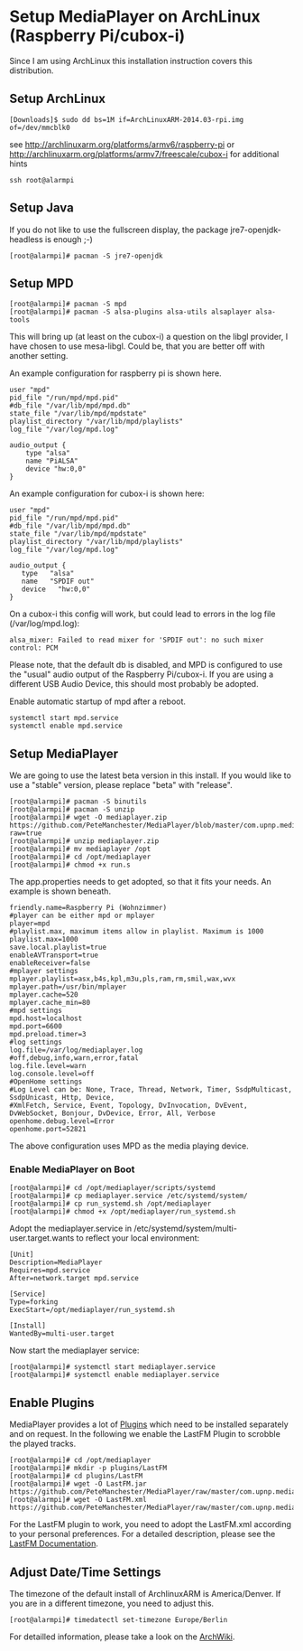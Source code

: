 # Setup MediaPlayer on ArchLinux (Raspberry Pi/cubox-i)

Since I am using ArchLinux this installation instruction covers this distribution.

## Setup ArchLinux

```
[Downloads]$ sudo dd bs=1M if=ArchLinuxARM-2014.03-rpi.img of=/dev/mmcblk0
```

see http://archlinuxarm.org/platforms/armv6/raspberry-pi or
http://archlinuxarm.org/platforms/armv7/freescale/cubox-i
for additional hints

```
ssh root@alarmpi
```

## Setup Java

If you do not like to use the fullscreen display, the package jre7-openjdk-headless
is enough ;-)

```
[root@alarmpi]# pacman -S jre7-openjdk
```

## Setup MPD

```
[root@alarmpi]# pacman -S mpd
[root@alarmpi]# pacman -S alsa-plugins alsa-utils alsaplayer alsa-tools
```

This will bring up (at least on the cubox-i) a question on the libgl provider,
I have chosen to use mesa-libgl. Could be, that you are better off with another
setting.

An example configuration for raspberry pi is shown here.

```
user "mpd"
pid_file "/run/mpd/mpd.pid"
#db_file "/var/lib/mpd/mpd.db"
state_file "/var/lib/mpd/mpdstate"
playlist_directory "/var/lib/mpd/playlists"
log_file "/var/log/mpd.log"

audio_output {
    type "alsa"
    name "PiALSA"
    device "hw:0,0"
}
```

An example configuration for cubox-i is shown here:

```
user "mpd"
pid_file "/run/mpd/mpd.pid"
#db_file "/var/lib/mpd/mpd.db"
state_file "/var/lib/mpd/mpdstate"
playlist_directory "/var/lib/mpd/playlists"
log_file "/var/log/mpd.log"

audio_output {
   type   "alsa"
   name   "SPDIF out"
   device   "hw:0,0"
}
```

On a cubox-i this config will work, but could lead to errors in the log file
(/var/log/mpd.log):

```
alsa_mixer: Failed to read mixer for 'SPDIF out': no such mixer control: PCM
```

Please note, that the default db is disabled, and MPD is configured to use the
"usual" audio output of the Raspberry Pi/cubox-i. If you are using a different USB
Audio Device, this should most probably be adopted.

Enable automatic startup of mpd after a reboot.

```
systemctl start mpd.service
systemctl enable mpd.service
```

## Setup MediaPlayer

We are going to use the latest beta version in this install. If you would like to
use a "stable" version, please replace "beta" with "release".

```
[root@alarmpi]# pacman -S binutils
[root@alarmpi]# pacman -S unzip
[root@alarmpi]# wget -O mediaplayer.zip https://github.com/PeteManchester/MediaPlayer/blob/master/com.upnp.mediaplayer/download/beta/mediaplayer.zip?raw=true
[root@alarmpi]# unzip mediaplayer.zip
[root@alarmpi]# mv mediaplayer /opt
[root@alarmpi]# cd /opt/mediaplayer
[root@alarmpi]# chmod +x run.s
```

The app.properties needs to get adopted, so that it fits your needs. An example is
shown beneath.

```
friendly.name=Raspberry Pi (Wohnzimmer)
#player can be either mpd or mplayer
player=mpd
#playlist.max, maximum items allow in playlist. Maximum is 1000
playlist.max=1000
save.local.playlist=true
enableAVTransport=true
enableReceiver=false
#mplayer settings
mplayer.playlist=asx,b4s,kpl,m3u,pls,ram,rm,smil,wax,wvx
mplayer.path=/usr/bin/mplayer
mplayer.cache=520
mplayer.cache_min=80
#mpd settings
mpd.host=localhost
mpd.port=6600
mpd.preload.timer=3
#log settings
log.file=/var/log/mediaplayer.log
#off,debug,info,warn,error,fatal
log.file.level=warn
log.console.level=off
#OpenHome settings
#Log Level can be: None, Trace, Thread, Network, Timer, SsdpMulticast, SsdpUnicast, Http, Device,
#XmlFetch, Service, Event, Topology, DvInvocation, DvEvent, DvWebSocket, Bonjour, DvDevice, Error, All, Verbose
openhome.debug.level=Error
openhome.port=52821
```

The above configuration uses MPD as the media playing device.

### Enable MediaPlayer on Boot

```
[root@alarmpi]# cd /opt/mediaplayer/scripts/systemd
[root@alarmpi]# cp mediaplayer.service /etc/systemd/system/
[root@alarmpi]# cp run_systemd.sh /opt/mediaplayer
[root@alarmpi]# chmod +x /opt/mediaplayer/run_systemd.sh
```

Adopt the mediaplayer.service in /etc/systemd/system/multi-user.target.wants to
reflect your local environment:

```
[Unit]
Description=MediaPlayer
Requires=mpd.service
After=network.target mpd.service

[Service]
Type=forking
ExecStart=/opt/mediaplayer/run_systemd.sh

[Install]
WantedBy=multi-user.target
```

Now start the mediaplayer service:

```
[root@alarmpi]# systemctl start mediaplayer.service
[root@alarmpi]# systemctl enable mediaplayer.service
```

## Enable Plugins

MediaPlayer provides a lot of [Plugins](https://github.com/PeteManchester/MediaPlayer/wiki)
which need to be installed separately and on request. In the following we enable the
LastFM Plugin to scrobble the played tracks.

```
[root@alarmpi]# cd /opt/mediaplayer
[root@alarmpi]# mkdir -p plugins/LastFM
[root@alarmpi]# cd plugins/LastFM
[root@alarmpi]# wget -O LastFM.jar https://github.com/PeteManchester/MediaPlayer/raw/master/com.upnp.mediaplayer/plugins/LastFM/LastFM.jar
[root@alarmpi]# wget -O LastFM.xml https://github.com/PeteManchester/MediaPlayer/raw/master/com.upnp.mediaplayer/plugins/LastFM/LastFM.xml
```

For the LastFM plugin to work, you need to adopt the LastFM.xml according to your
personal preferences. For a detailed description, please see the
[LastFM Documentation](https://github.com/PeteManchester/MediaPlayer/wiki/Plugins-LastFM).

## Adjust Date/Time Settings

The timezone of the default install of ArchlinuxARM is America/Denver. If you are
in a different timezone, you need to adjust this.

```
[root@alarmpi]# timedatectl set-timezone Europe/Berlin
```

For detailled information, please take a look on the [ArchWiki](https://wiki.archlinux.org/index.php/time).

